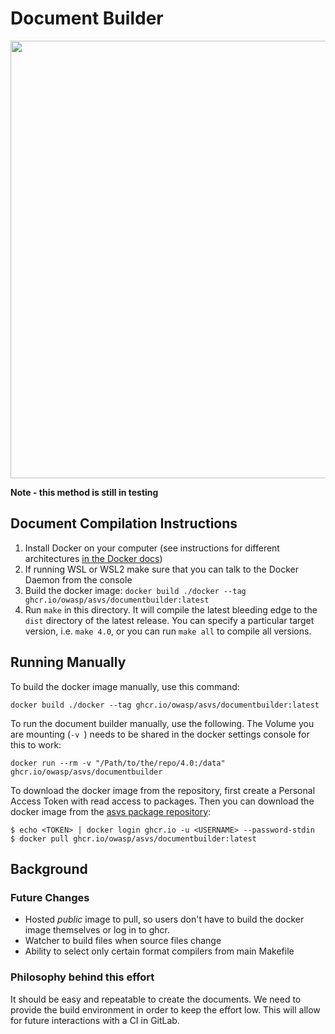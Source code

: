 # Document Builder

<img src="https://owasp.org/www-project-application-security-verification-standard/assets/images/OWASP_ASVS_Linkedin_Banner-01.jpg" width="700px">

**Note - this method is still in testing**

## Document Compilation Instructions
1. Install Docker on your computer (see instructions for different architectures [in the Docker docs](https://docs.docker.com/engine/install/))
2. If running WSL or WSL2 make sure that you can talk to the Docker Daemon from the console
3. Build the docker image: `docker build ./docker --tag ghcr.io/owasp/asvs/documentbuilder:latest`
4. Run `make` in this directory. It will compile the latest bleeding edge to the `dist` directory of the latest release. You can specify a 
particular target version, i.e. `make 4.0`, or you can run `make all` to compile all versions.

## Running Manually
To build the docker image manually, use this command:

```
docker build ./docker --tag ghcr.io/owasp/asvs/documentbuilder:latest
```

To run the document builder manually, use the following. The Volume you are mounting (`-v `) needs to be shared in the docker settings console for this to work:

```
docker run --rm -v "/Path/to/the/repo/4.0:/data" ghcr.io/owasp/asvs/documentbuilder
```

To download the docker image from the repository, first create a Personal Access Token with read access to packages.
Then you can download the docker image from the [asvs package repository](https://github.com/OWASP/ASVS/pkgs/container/asvs%2Fdocumentbuilder):

```
$ echo <TOKEN> | docker login ghcr.io -u <USERNAME> --password-stdin
$ docker pull ghcr.io/owasp/asvs/documentbuilder:latest
```

## Background

### Future Changes
* Hosted *public* image to pull, so users don't have to build the docker image themselves or log in to ghcr.
* Watcher to build files when source files change
* Ability to select only certain format compilers from main Makefile

### Philosophy behind this effort
It should be easy and repeatable to create the documents. We need to provide the build environment in order to keep the effort low. This will allow for 
future interactions with a CI in GitLab.
